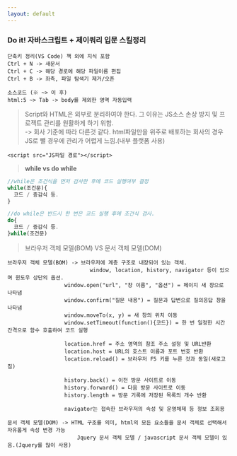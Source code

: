 ```yaml
---
layout: default
---
```


### **Do it! 자바스크립트 + 제이쿼리 입문 스킬정리**
```
단축키 정리(VS Code) 책 외에 지식 포함
Ctrl + N -> 새문서
Ctrl + C -> 해당 경로에 해당 파일이름 편집
Ctrl + B -> 좌측, 파일 탐색기 제거/오픈

소스코드 (※ ~> 이 후)
html:5 ~> Tab -> body를 제외한 영역 자동입력
```

> Script와 HTML은 외부로 분리하여야 한다. 그 이유는 JS소스 손상 방지 및 프로젝트 관리를 원활하게 하기 위함.<br/>
> -> 회사 기준에 따라 다른것 같다. html파일만을 위주로 배포하는 회사의 경우 JS로 뺄 경우에 관리가 어렵게 느낌.(내부 플랫폼 사용)
```
<script src="JS파일 경로"></script>
```

> **while  vs  do while**

```javascript
//while은 조건식을 먼저 검사한 후에 코드 실행여부 결정
while(조건문){
  코드 / 증감식 등.
}

//do while은 반드시 한 번은 코드 실행 후에 조건식 검사.
do{
  코드 / 증감식 등.
}while(조건문)
```

> 브라우저 객체 모델(BOM) VS 문서 객체 모델(DOM)

```
브라우저 객체 모델(BOM) -> 브라우저에 계층 구조로 내장되어 있는 객체.
                          window, location, history, navigator 등이 있으며 윈도우 상단의 옵션.
                  window.open("url", "창 이름", "옵션") = 페이지 새 창으로 나타냄
                  window.confirm("질문 내용") = 질문과 답변으로 질의응답 창을 나타냄
                  window.moveTo(x, y) = 새 창의 위치 이동
                  window.setTimeout(function(){코드}) = 한 번 일정한 시간 간격으로 함수 호출하여 코드 실행

                  location.href = 주소 영역의 참조 주소 설정 및 URL반환
                  location.host = URL의 호스트 이름과 포트 번호 반환
                  location.reload() = 브라우저 F5 키를 누른 것과 동일(새로고침)

                  history.back() = 이전 방문 사이트로 이동
                  history.forward() = 다음 방문 사이트로 이동
                  history.length = 방문 기록에 저장된 목록의 개수 반환

                  navigator는 접속한 브라우저의 속성 및 운영체제 등 정보 조회용

문서 객체 모델(DOM) -> HTML 구조를 의미, html의 모든 요소들을 문서 객체로 선택해서 자유롭게 속성 변경 가능
                      Jquery 문서 객체 모델 / javascript 문서 객체 모델이 있음.(Jquery를 많이 사용)
```
